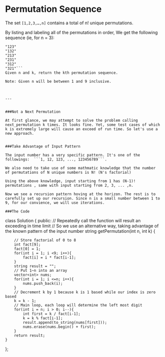 # Permutation Sequence


The set ```[1,2,3,…,n]``` contains a total of n! unique permutations.

By listing and labeling all of the permutations in order,
We get the following sequence (ie, for n = 3):

```
"123"
"132"
"213"
"231"
"312"
"321"```
Given n and k, return the kth permutation sequence.

Note: Given n will be between 1 and 9 inclusive.



---


###Not a Next Permutation

At first glance, we may attempt to solve the problem calling next_permutation k times. It looks fine. Yet, some test cases of which k is extremely large will cause an exceed of run time. So let's use a new approach.


###Take Advantage of Input Pattern

The input number has a very specific pattern. It's one of the followings:  ```1, 12, 123, ..., 123456789```. 

We also need to take use of some mathmatic knowledge that the number of permutations of N unique numbers is N! (N's factorial)

Using the above knowledge, input starting from 1 has (N-1)! permutations , same with input starting from 2, 3, ... ,n.

Now we see a recursion pattern hoving at the horizon. The rest is to carefully set up our recursion. Since n is a small number between 1 to 9, for our convience, we will use iterations.

###The Code

```
class Solution {
public:
    // Repeatedly call the function will result an exceeding in time limit 
    // So we use an alternative way, taking advantage of the known pattern of the input number
    string getPermutation(int n, int k) {
        
        // Store factorial of 0 to 8
        int fact[9];
        fact[0] = 1;
        for(int i = 1; i <9; i++){
            fact[i] = i * fact[i-1];
        }
        string result = "";
        // Put 1~n into an array
        vector<int> nums;
        for(int i = 1; i <=n; i++){
            nums.push_back(i);
        }
        // Decrement k by 1 because k is 1 based while our index is zero based
        k = k - 1;
        // Main loop, each loop will determine the left most digit 
        for(int i = n; i > 0; i--){
            int first = k / fact[i-1];
            k = k % fact[i-1];
            result.append(to_string(nums[first])); 
            nums.erase(nums.begin() + first);
        }
        return result;
    }


};
```




